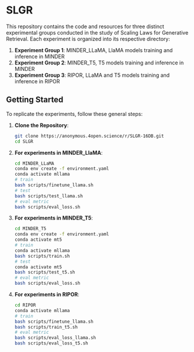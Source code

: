 
# SLGR 

This repository contains the code and resources for three distinct experimental groups conducted in the study of Scaling Laws for Generative Retrieval. Each experiment is organized into its respective directory:

1. **Experiment Group 1**: MINDER_LLaMA, LlaMA models training and inference in MINDER
2. **Experiment Group 2**: MINDER_T5, T5 models training and inference in MINDER
3. **Experiment Group 3**: RIPOR, LLaMA and T5 models training and inference in RIPOR

## Getting Started

To replicate the experiments, follow these general steps:

1. **Clone the Repository**:
   ```bash
   git clone https://anonymous.4open.science/r/SLGR-16DB.git
   cd SLGR
   ```

2. **For experiments in MINDER_LlaMA**:
   ```bash
   cd MINDER_LLaMA 
   conda env create -f environment.yaml
   conda activate mllama
   # train
   bash scripts/finetune_llama.sh
   # test
   bash scripts/test_llama.sh
   # eval metric
   bash scripts/eval_loss.sh
   ```

3. **For experiments in MINDER_T5**:
   ```bash
   cd MINDER_T5
   conda env create -f environment.yaml
   conda activate mt5
   # train
   conda activate mllama
   bash scripts/train.sh
   # test
   conda activate mt5
   bash scripts/test_t5.sh
   # eval metric
   bash scripts/eval_loss.sh
   ```

4. **For experiments in RIPOR**:
   ```bash
   cd RIPOR
   conda activate mllama
   # train
   bash scripts/finetune_llama.sh
   bash scripts/train_t5.sh
   # eval metric
   bash scripts/eval_loss_llama.sh
   bash scripts/eval_loss_t5.sh
   ```


